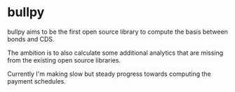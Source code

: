 # bullpy

bullpy aims to be the first open source library to compute the basis between bonds and CDS. 

The ambition is to also calculate some additional analytics that are missing from the existing open source libraries.

Currently I'm making slow but steady progress towards computing the payment schedules.
